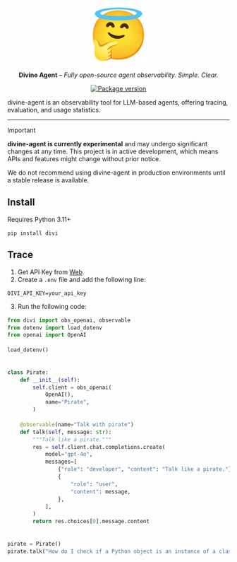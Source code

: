 <p align="center">
  <a href="https://divine-agent.com/"><img width="128" height="128" src="https://raw.githubusercontent.com/Kaikaikaifang/divine-agent/main/docs/images/thinking-angel.png" alt='Divine Agent'></a>
</p>

<p align="center"><strong>Divine Agent</strong> <em>– Fully open-source agent observability. Simple. Clear.</em></p>

<p align="center">
<a href="https://pypi.org/project/divi/">
    <img src="https://img.shields.io/pypi/v/divi.svg" alt="Package version">
</a>
</p>

divine-agent is an observability tool for LLM-based agents, offering tracing, evaluation, and usage statistics.

---

> [!IMPORTANT]
> **divine-agent is currently experimental** and may undergo significant changes at any time. This project is in active development, which means APIs and features might change without prior notice.
>
> We do not recommend using divine-agent in production environments until a stable release is available.

## Install

Requires Python 3.11+

```shell
pip install divi
```

## Trace

1. Get API Key from [Web](https://www.divine-agent.com/dashboard/api-keys).
2. Create a `.env` file and add the following line:
  ```env
  DIVI_API_KEY=your_api_key
  ```
3. Run the following code:
  ```python
  from divi import obs_openai, observable
  from dotenv import load_dotenv
  from openai import OpenAI

  load_dotenv()


  class Pirate:
      def __init__(self):
          self.client = obs_openai(
              OpenAI(),
              name="Pirate",
          )

      @observable(name="Talk with pirate")
      def talk(self, message: str):
          """Talk like a pirate."""
          res = self.client.chat.completions.create(
              model="gpt-4o",
              messages=[
                  {"role": "developer", "content": "Talk like a pirate."},
                  {
                      "role": "user",
                      "content": message,
                  },
              ],
          )
          return res.choices[0].message.content


  pirate = Pirate()
  pirate.talk("How do I check if a Python object is an instance of a class?")
  ```
